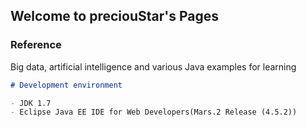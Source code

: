 ## Welcome to preciouStar's Pages

### Reference

Big data, artificial intelligence and various Java examples for learning

```markdown
# Development environment

- JDK 1.7
- Eclipse Java EE IDE for Web Developers(Mars.2 Release (4.5.2))

